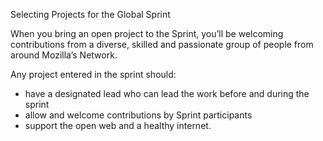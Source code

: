 Selecting Projects for the Global Sprint

When you bring an open project to the Sprint, you’ll be welcoming contributions from a diverse, skilled and passionate group of people from around Mozilla’s Network.


Any project entered in the sprint should:
* have a designated lead who can lead the work before and during the sprint
* allow and welcome contributions by Sprint participants
* support the open web and a healthy internet.

